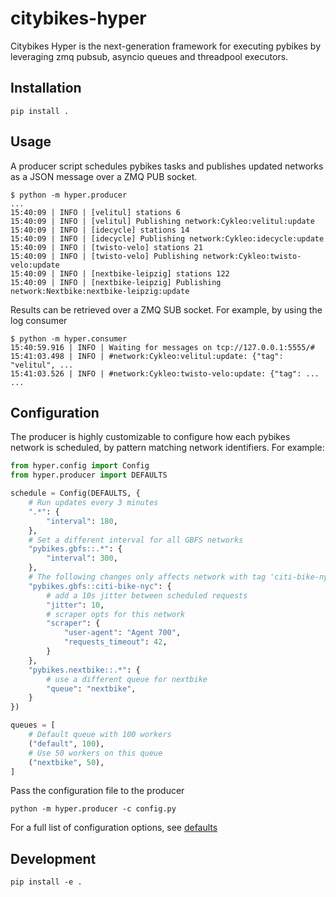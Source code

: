 # citybikes-hyper

Citybikes Hyper is the next-generation framework for executing pybikes by
leveraging zmq pubsub, asyncio queues and threadpool executors.

## Installation

```console
pip install .
```

## Usage

A producer script schedules pybikes tasks and publishes updated networks as
a JSON message over a ZMQ PUB socket.

```
$ python -m hyper.producer
...
15:40:09 | INFO | [velitul] stations 6
15:40:09 | INFO | [velitul] Publishing network:Cykleo:velitul:update
15:40:09 | INFO | [idecycle] stations 14
15:40:09 | INFO | [idecycle] Publishing network:Cykleo:idecycle:update
15:40:09 | INFO | [twisto-velo] stations 21
15:40:09 | INFO | [twisto-velo] Publishing network:Cykleo:twisto-velo:update
15:40:09 | INFO | [nextbike-leipzig] stations 122
15:40:09 | INFO | [nextbike-leipzig] Publishing network:Nextbike:nextbike-leipzig:update
```

Results can be retrieved over a ZMQ SUB socket. For example, by using the
log consumer

```
$ python -m hyper.consumer
15:40:59.916 | INFO | Waiting for messages on tcp://127.0.0.1:5555/#
15:41:03.498 | INFO | #network:Cykleo:velitul:update: {"tag": "velitul", ...
15:41:03.526 | INFO | #network:Cykleo:twisto-velo:update: {"tag": ...
...
```

## Configuration

The producer is highly customizable to configure how each pybikes network is
scheduled, by pattern matching network identifiers. For example:

```python
from hyper.config import Config
from hyper.producer import DEFAULTS

schedule = Config(DEFAULTS, {
    # Run updates every 3 minutes
    ".*": {
        "interval": 180,
    },
    # Set a different interval for all GBFS networks
    "pybikes.gbfs::.*": {
        "interval": 300,
    },
    # The following changes only affects network with tag 'citi-bike-nyc'
    "pybikes.gbfs::citi-bike-nyc": {
        # add a 10s jitter between scheduled requests
        "jitter": 10,
        # scraper opts for this network
        "scraper": {
            "user-agent": "Agent 700",
            "requests_timeout": 42,
        }
    },
    "pybikes.nextbike::.*": {
        # use a different queue for nextbike
        "queue": "nextbike",
    }
})

queues = [
    # Default queue with 100 workers
    ("default", 100),
    # Use 50 workers on this queue
    ("nextbike", 50),
]
```

Pass the configuration file to the producer

```console
python -m hyper.producer -c config.py
```

For a full list of configuration options, see [defaults]

[defaults]: src/hyper/producer.py#L28

## Development

```console
pip install -e .
```
